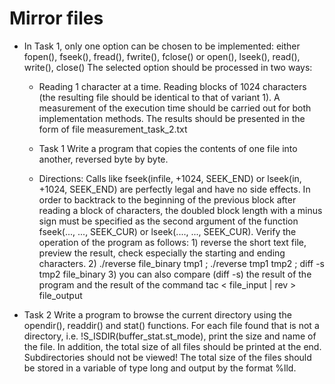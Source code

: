 # Mirror files

+ In Task 1, only one option can be chosen to be implemented:
either fopen(), fseek(), fread(), fwrite(), fclose()
or open(), lseek(), read(), write(), close()
The selected option should be processed in two ways:

  + Reading 1 character at a time.
Reading blocks of 1024 characters (the resulting file should be identical to that of variant 1).
A measurement of the execution time should be carried out for both implementation methods. The results should be presented in the form of file measurement_task_2.txt 

  + Task 1 Write a program that copies the contents of one file into another, reversed byte by byte.

  + Directions: Calls like fseek(infile, +1024, SEEK_END) or lseek(in, +1024, SEEK_END) are perfectly legal and have no side effects. In order to backtrack to the beginning of the previous block after reading a block of characters, the doubled block length with a minus sign must be specified as the second argument of the function fseek(..., ..., SEEK_CUR) or lseek(...., ..., SEEK_CUR). Verify the operation of the program as follows: 1) reverse the short text file, preview the result, check especially the starting and ending characters. 2) ./reverse file_binary tmp1 ; ./reverse tmp1 tmp2 ; diff -s tmp2 file_binary 3) you can also compare (diff -s) the result of the program and the result of the command tac < file_input | rev > file_output


+ Task 2 Write a program to browse the current directory using the opendir(), readdir() and stat() functions. For each file found that is not a directory, i.e. !S_ISDIR(buffer_stat.st_mode), print the size and name of the file. In addition, the total size of all files should be printed at the end. Subdirectories should not be viewed! The total size of the files should be stored in a variable of type long and output by the format %lld.
